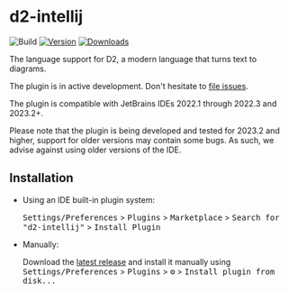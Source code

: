 # d2-intellij

![Build](https://github.com/develar/d2-intellij-plugin/workflows/Build/badge.svg)
[![Version](https://img.shields.io/jetbrains/plugin/v/20630.svg)](https://plugins.jetbrains.com/plugin/20630)
[![Downloads](https://img.shields.io/jetbrains/plugin/d/20630.svg)](https://plugins.jetbrains.com/plugin/20630)

<!-- Plugin description -->
The language support for D2, a modern language that turns text to diagrams.

The plugin is in active development. Don't hesitate to [file issues](https://github.com/develar/d2-intellij-plugin/issues).

The plugin is compatible with JetBrains IDEs 2022.1 through 2022.3 and 2023.2+.

Please note that the plugin is being developed and tested for 2023.2 and higher, support for older versions may contain some bugs. As such, we advise against using older versions of the IDE.
<!-- Plugin description end -->

## Installation

- Using an IDE built-in plugin system:

  <kbd>Settings/Preferences</kbd> > <kbd>Plugins</kbd> > <kbd>Marketplace</kbd> > <kbd>Search for "d2-intellij"</kbd> >
  <kbd>Install Plugin</kbd>

- Manually:

  Download the [latest release](https://github.com/develar/d2-intellij-plugin/releases/latest) and install it manually using
  <kbd>Settings/Preferences</kbd> > <kbd>Plugins</kbd> > <kbd>⚙️</kbd> > <kbd>Install plugin from disk...</kbd>